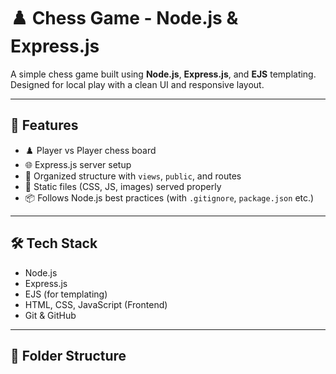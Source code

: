 # ♟️ Chess Game - Node.js & Express.js

A simple chess game built using **Node.js**, **Express.js**, and **EJS** templating. Designed for local play with a clean UI and responsive layout.

---

## 🚀 Features

- ♟️ Player vs Player chess board
- 🌐 Express.js server setup
- 📁 Organized structure with `views`, `public`, and routes
- 🎨 Static files (CSS, JS, images) served properly
- 📦 Follows Node.js best practices (with `.gitignore`, `package.json` etc.)

---

## 🛠️ Tech Stack

- Node.js
- Express.js
- EJS (for templating)
- HTML, CSS, JavaScript (Frontend)
- Git & GitHub

---

## 📂 Folder Structure
